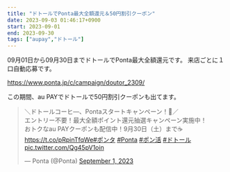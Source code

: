 ```yaml
---
title: "ドトールでPonta最大全額還元＆50円割引クーポン"
date: 2023-09-03 01:46:17+0900
start: 2023-09-01
end: 2023-09-30
tags: ["aupay","ドトール"]
---
```


09月01日から09月30日までドトールでPonta最大全額還元です。
来店ごとに１口自動応募です。

https://www.ponta.jp/c/campaign/doutor_2309/

この期間、au PAYでドトールで50円割引クーポンも出てます。

<blockquote class="twitter-tweet"><p lang="ja" dir="ltr">＼ドトールコーヒ―、Pontaスタートキャンペーン！🎊／<br>エントリー不要！最大全額ポイント還元抽選キャンペーン実施中！<br>おトクなau PAYクーポンも配信中！9月30日（土）まで☕<a href="https://t.co/pRpinTfqWe">https://t.co/pRpinTfqWe</a><a href="https://twitter.com/hashtag/%E3%83%9D%E3%83%B3%E3%82%BF?src=hash&amp;ref_src=twsrc%5Etfw">#ポンタ</a> <a href="https://twitter.com/hashtag/Ponta?src=hash&amp;ref_src=twsrc%5Etfw">#Ponta</a> <a href="https://twitter.com/hashtag/%E3%83%9D%E3%83%B3%E6%B4%BB?src=hash&amp;ref_src=twsrc%5Etfw">#ポン活</a> <a href="https://twitter.com/hashtag/%E3%83%89%E3%83%88%E3%83%BC%E3%83%AB?src=hash&amp;ref_src=twsrc%5Etfw">#ドトール</a> <a href="https://t.co/Qg45pV1oin">pic.twitter.com/Qg45pV1oin</a></p>&mdash; Ponta (@Ponta) <a href="https://twitter.com/Ponta/status/1697444193445277712?ref_src=twsrc%5Etfw">September 1, 2023</a></blockquote> <script async src="https://platform.twitter.com/widgets.js" charset="utf-8"></script>
